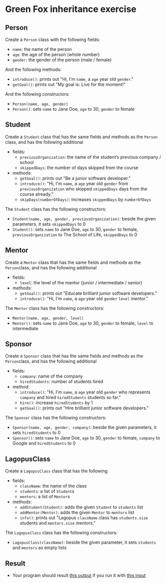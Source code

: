 # Green Fox inheritance exercise

## Person
Create a `Person` class with the following fields:
- `name`: the name of the person
- `age`: the age of the person (whole number)
- `gender`: the gender of the person (male / female)


And the following methods:
- `introduce()`: prints out "Hi, I'm `name`, a `age` year old `gender`."
- `getGoal()`: prints out "My goal is: Live for the moment!"


And the following constructors:
- `Person(name, age, gender)`
- `Person()`: sets `name` to Jane Doe, `age` to 30, `gender` to female


## Student
Create a `Student` class that has the same fields and methods as the `Person` class, and has the following additional
- fields:
    - `previousOrganization`: the name of the student’s previous company / school
    - `skippedDays`: the number of days skipped from the course
- methods:
    - `getGoal()`: prints out "Be a junior software developer."
    - `introduce()`: "Hi, I'm `name`, a `age` year old `gender` from `previousOrganization` who skipped `skippedDays` days from the course already."
    - `skipDays(numberOfDays)`: increases `skippedDays` by `numberOfDays`

The `Student` class has the following constructors:
- `Student(name, age, gender, previousOrganization)`: beside the given parameters, it sets `skippedDays` to 0
- `Student()`: sets `name` to Jane Doe, `age` to 30, `gender` to female, `previousOrganization` to The School of Life, `skippedDays` to 0

## Mentor
Create a `Mentor` class that has the same fields and methods as the `Person`class, and has the following additional
- fields:
    - `level`: the level of the mentor (junior / intermediate / senior)
- methods:
    - `getGoal()`: prints out "Educate brilliant junior software developers."
    - `introduce()`: "Hi, I'm `name`, a `age` year old `gender` `level` mentor."


The `Mentor` class has the following constructors:
- `Mentor(name, age, gender, level)`
- `Mentor()`: sets `name` to Jane Doe, `age` to 30, `gender` to female, `level` to intermediate


## Sponsor
Create a `Sponsor` class that has the same fields and methods as the `Person`class, and has the following additional
- fields:
    - `company`: name of the company
    - `hiredStudents`: number of students hired
- method:
    - `introduce()`: "Hi, I'm `name`, a `age` year old `gender` who represents `company` and hired `hiredStudents` students so far."
    - `hire()`: increase `hiredStudents` by 1
    - `getGoal()`: prints out "Hire brilliant junior software developers."


The `Sponsor` class has the following constructors:
- `Sponsor(name, age, gender, company)`: beside the given parameters, it sets `hiredStudents` to 0
- `Sponsor()`: sets `name` to Jane Doe, `age` to 30, `gender` to female, `company` to Google and `hiredStudents` to 0


## LagopusClass
Create a `LagopusClass` class that has the following
- fields:
    - `className`: the name of the class
    - `students`: a list of `Student`s
    - `mentors`: a list of `Mentor`s
- methods:
	- `addStudent(Student)`: adds the given `Student` to `students` list
	- `addMentor(Mentor)`: adds the given `Mentor` to `mentors` list
	- `info()`: prints out "Lagopus `className` class has `students.size` students and `mentors.size` mentors."


The `LagopusClass` class has the following constructors:
- `LagopusClass(className)`: beside the given parameter, it sets `students` and `mentors` as empty lists

## Result
- Your program should result [this output](green-fox-java_output.md) if you run it with [this input](green-fox-c#_input.md)
